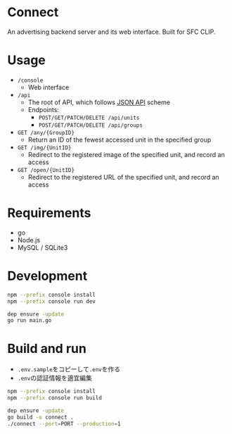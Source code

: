 # Connect

An advertising backend server and its web interface.
Built for SFC CLIP.

# Usage

- `/console`
  - Web interface
- `/api`
  - The root of API, which follows [JSON API](http://jsonapi.org) scheme
  - Endpoints:
    - `POST/GET/PATCH/DELETE /api/units`
    - `POST/GET/PATCH/DELETE /api/groups`
- `GET /any/{GroupID}`
  - Return an ID of the fewest accessed unit in the specified group
- `GET /img/{UnitID}`
  - Redirect to the registered image of the specified unit,
    and record an access
- `GET /open/{UnitID}`
  - Redirect to the registered URL of the specified unit,
    and record an access

# Requirements

- go
- Node.js
- MySQL / SQLite3

# Development

```sh
npm --prefix console install
npm --prefix console run dev

dep ensure -update
go run main.go
```

# Build and run

- `.env.sample`をコピーして`.env`を作る
- `.env`の認証情報を適宜編集

```sh
npm --prefix console install
npm --prefix console run build

dep ensure -update
go build -o connect .
./connect --port=PORT --production=1
```
